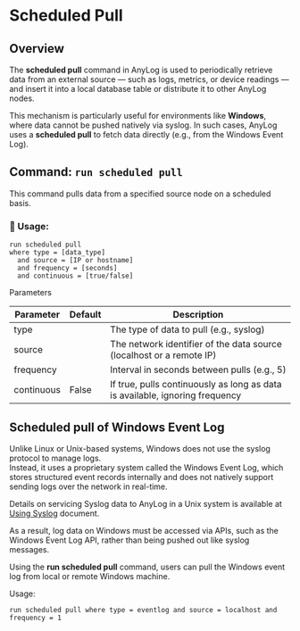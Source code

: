 # Scheduled Pull

## Overview

The **scheduled pull** command in AnyLog is used to periodically retrieve data from an external source — such as logs, 
metrics, or device readings — and insert it into a local database table or distribute it to other AnyLog nodes.

This mechanism is particularly useful for environments like **Windows**, where data cannot be pushed natively via syslog. 
In such cases, AnyLog uses a **scheduled pull** to fetch data directly (e.g., from the Windows Event Log).

## Command: `run scheduled pull`

This command pulls data from a specified source node on a scheduled basis.

### 📌 Usage:
```anylog
run scheduled pull 
where type = [data_type] 
  and source = [IP or hostname] 
  and frequency = [seconds] 
  and continuous = [true/false]
```

Parameters

| Parameter | Default | Description                                                          |
|-----------|---------|----------------------------------------------------------------------| 
| type      |         | The type of data to pull (e.g., syslog)                              |
| source    |         | The network identifier of the data source (localhost or a remote IP) |
| frequency |         | Interval in seconds between pulls (e.g., 5)                          |
| continuous | False  | If true, pulls continuously as long as data is available, ignoring frequency  |

## Scheduled pull of Windows Event Log

Unlike Linux or Unix-based systems, Windows does not use the syslog protocol to manage logs.    
Instead, it uses a proprietary system called the Windows Event Log, which stores structured event records internally 
and does not natively support sending logs over the network in real-time.

Details on servicing Syslog data to AnyLog in a Unix system is available at [Using Syslog](using%20syslog.md) document.  

As a result, log data on Windows must be accessed via APIs, such as the Windows Event Log API, rather than being 
pushed out like syslog messages.

Using the **run scheduled pull** command, users can pull the Windows event log from local or remote Windows machine.

Usage:
```anylog
run scheduled pull where type = eventlog and source = localhost and frequency = 1
```


